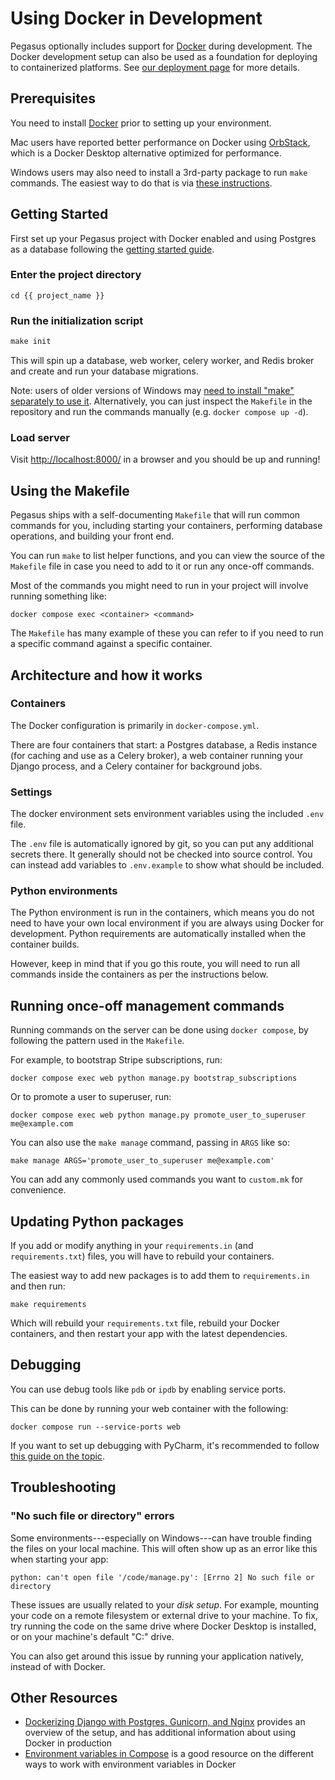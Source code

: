 # Using Docker in Development

Pegasus optionally includes support for [Docker](https://www.docker.com/) during development.
The Docker development setup can also be used as a foundation for deploying to containerized platforms.
See [our deployment page](/deployment/) for more details.

## Prerequisites

You need to install [Docker](https://www.docker.com/get-started) prior to setting up your environment.

Mac users have reported better performance on Docker using [OrbStack](https://orbstack.dev/),
which is a Docker Desktop alternative optimized for performance.

Windows users may also need to install a 3rd-party package to run `make` commands.
The easiest way to do that is via [these instructions](https://stackoverflow.com/a/57042516/8207).

## Getting Started

First set up your Pegasus project with Docker enabled and using Postgres as a database
following the [getting started guide](/getting-started/).

### Enter the project directory

```
cd {{ project_name }}
```

### Run the initialization script

```python
make init
```

This will spin up a database, web worker, celery worker, and Redis broker and create and
run your database migrations.

Note: users of older versions of Windows may [need to install "make" separately to use it](https://stackoverflow.com/questions/32127524/how-to-install-and-use-make-in-windows).
Alternatively, you can just inspect the `Makefile` in the repository and run the commands manually
(e.g. `docker compose up -d`).

### Load server

Visit [http://localhost:8000/](http://localhost:8000/) in a browser and you
should be up and running!

## Using the Makefile

Pegasus ships with a self-documenting `Makefile` that will run common commands for you,
including starting your containers, performing database operations, and building your front end.

You can run `make` to list helper functions, and you can view the source
of the `Makefile` file in case you need to add to it or run any once-off commands.

Most of the commands you might need to run in your project will involve running something like:

```
docker compose exec <container> <command>
```

The `Makefile` has many example of these you can refer to if you need to run a specific command against
a specific container.

## Architecture and how it works

### Containers 

The Docker configuration is primarily in `docker-compose.yml`.

There are four containers that start: a Postgres database, a Redis instance (for caching and use as a Celery broker),
a web container running your Django process, and a Celery container for background jobs.

### Settings

The docker environment sets environment variables using the included `.env` file.

The `.env` file is automatically ignored by git, so you can put any additional secrets there.
It generally should not be checked into source control.
You can instead add variables to `.env.example` to show what should be included.

### Python environments

The Python environment is run in the containers, which means you do not need to have your
own local environment if you are always using Docker for development.
Python requirements are automatically installed when the container builds.

However, keep in mind that if you go this route, you will need to run all commands inside the containers
as per the instructions below. 

## Running once-off management commands

Running commands on the server can be done using `docker compose`, by following
the pattern used in the `Makefile`.

For example, to bootstrap Stripe subscriptions, run:

```
docker compose exec web python manage.py bootstrap_subscriptions
```

Or to promote a user to superuser, run: 
```
docker compose exec web python manage.py promote_user_to_superuser me@example.com
```

You can also use the `make manage` command, passing in `ARGS` like so:

```
make manage ARGS='promote_user_to_superuser me@example.com'
```

You can add any commonly used commands you want to `custom.mk` for convenience.

## Updating Python packages

If you add or modify anything in your `requirements.in` (and `requirements.txt`) files, you will have to rebuild
your containers.

The easiest way to add new packages is to add them to `requirements.in` and then run:

```
make requirements
``` 

Which will rebuild your `requirements.txt` file, rebuild your Docker containers,
and then restart your app with the latest dependencies.

## Debugging

You can use debug tools like `pdb` or `ipdb` by enabling service ports.

This can be done by running your web container with the following:

```
docker compose run --service-ports web
```

If you want to set up debugging with PyCharm, it's recommended to follow [this guide on the topic](https://testdriven.io/blog/django-debugging-pycharm/).

## Troubleshooting

### "No such file or directory" errors

Some environments---especially on Windows---can have trouble finding the files on your local machine.
This will often show up as an error like this when starting your app:

```
python: can't open file '/code/manage.py': [Errno 2] No such file or directory
```

These issues are usually related to your *disk setup*.
For example, mounting your code on a remote filesystem or external drive to your machine.
To fix, try running the code on the same drive where Docker Desktop is installed,
or on your machine's default "C:" drive.

You can also get around this issue by running your application natively, instead of with Docker.

## Other Resources

- [Dockerizing Django with Postgres, Gunicorn, and Nginx](https://testdriven.io/blog/dockerizing-django-with-postgres-gunicorn-and-nginx/)
  provides an overview of the setup, and has additional information about using Docker in production
- [Environment variables in Compose](https://docs.docker.com/compose/environment-variables/) is a good resource
  on the different ways to work with environment variables in Docker
